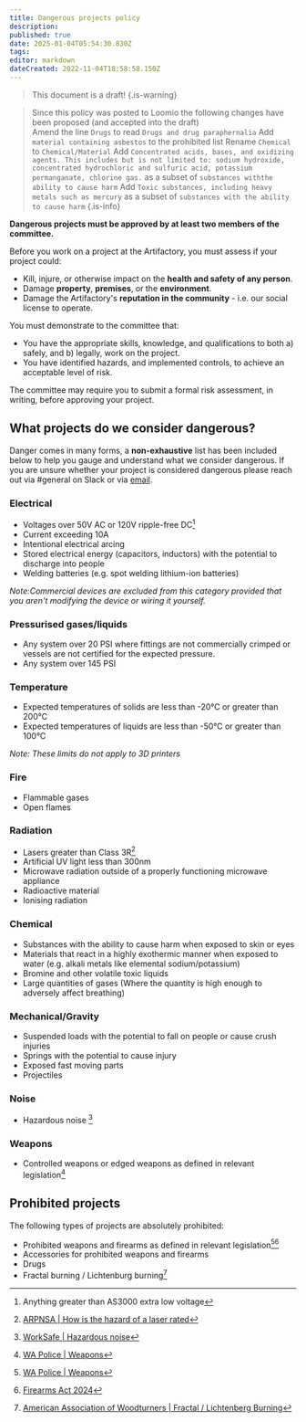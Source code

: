 ```yaml
---
title: Dangerous projects policy
description: 
published: true
date: 2025-01-04T05:54:30.830Z
tags: 
editor: markdown
dateCreated: 2022-11-04T18:58:58.150Z
---
```


> This document is a draft!
{.is-warning}

> Since this policy was posted to Loomio the following changes have been proposed (and accepted into the draft)<br>
> Amend the line `Drugs` to read `Drugs and drug paraphernalia`
> Add `material containing asbestos` to the prohibited list
> Rename `Chemical` to `Chemical/Material`
> Add `Concentrated acids, bases, and oxidizing agents. This includes but is not limited to: sodium hydroxide, concentrated hydrochloric and sulfuric acid, potassium permanganate, chlorine gas.` as a subset of `substances withthe ability to cause harm`
> Add `Toxic substances, including heavy metals such as mercury` as a subset of `substances with the ability to cause harm`
{.is-info}

**Dangerous projects must be approved by at least two members of the committee.**

Before you work on a project at the Artifactory, you must assess if your project could:

* Kill, injure, or otherwise impact on the **health and safety of any person**.
* Damage **property**, **premises**, or the **environment**.
* Damage the Artifactory's **reputation in the community** - i.e. our social license to operate.

You must demonstrate to the committee that:

* You have the appropriate skills, knowledge, and qualifications to both a) safely, and b) legally, work on the project.
* You have identified hazards, and implemented controls, to achieve an acceptable level of risk.

The committee may require you to submit a formal risk assessment, in writing, before approving your project.

## What projects do we consider dangerous?

Danger comes in many forms, a **non-exhaustive** list has been included below to help you gauge and understand what we consider dangerous. If you are unsure whether your project is considered dangerous please reach out via #general on Slack or via [email](mailto:committee@artifactory.org.au).

### Electrical

* Voltages over 50V AC or 120V ripple-free DC[^1]
* Current exceeding 10A
* Intentional electrical arcing
* Stored electrical energy (capacitors, inductors) with the potential to discharge into people
* Welding batteries (e.g. spot welding lithium-ion batteries)

*Note:Commercial devices are excluded from this category provided that you aren't modifying the device or wiring it yourself.*

[^1]: Anything greater than AS3000 extra low voltage

### Pressurised gases/liquids

* Any system over 20 PSI where fittings are not commercially crimped or vessels are not certified for the expected pressure.
* Any system over 145 PSI

### Temperature

* Expected temperatures of solids are less than -20°C or greater than 200°C
* Expected temperatures of liquids are less than -50°C or greater than 100°C

*Note: These limits do not apply to 3D printers*

### Fire

* Flammable gases
* Open flames

### Radiation

* Lasers greater than Class 3R[^2]
* Artificial UV light less than 300nm
* Microwave radiation outside of a properly functioning microwave appliance
* Radioactive material
* Ionising radiation

[^2]: [ARPNSA | How is the hazard of a laser rated](https://www.arpansa.gov.au/understanding-radiation/what-is-radiation/non-ionising-radiation/laser#how-is-the-hazard-of-a-laser-rated)

### Chemical

* Substances with the ability to cause harm when exposed to skin or eyes
* Materials that react in a highly exothermic manner when exposed to water (e.g. alkali metals like elemental sodium/potassium)
* Bromine and other volatile toxic liquids
* Large quantities of gases (Where the quantity is high enough to adversely affect breathing)

### Mechanical/Gravity

* Suspended loads with the potential to fall on people or cause crush injuries
* Springs with the potential to cause injury
* Exposed fast moving parts
* Projectiles

### Noise

* Hazardous noise [^3]

[^3]: [WorkSafe | Hazardous noise](https://www.worksafe.wa.gov.au/noise)

### Weapons

* Controlled weapons or edged weapons as defined in relevant legislation[^4]

[^4]: [WA Police | Weapons](https://www.wa.gov.au/organisation/western-australia-police-force/weapons)

## Prohibited projects

The following types of projects are absolutely prohibited:

* Prohibited weapons and firearms as defined in relevant legislation[^4][^6]
* Accessories for prohibited weapons and firearms
* Drugs
* Fractal burning / Lichtenburg burning[^5]

[^5]: [American Association of Woodturners | Fractal / Lichtenberg Burning](https://www.woodturner.org/Woodturner/Woodturner/Resources/Safety-Materials/Safety-Fractal-Burning-Lichtenburg-Burning.aspx)
[^6]: [Firearms Act 2024](https://www.austlii.edu.au/cgi-bin/viewdb/au/legis/wa/consol_act/fa2024102/)